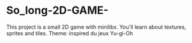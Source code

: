 # So_long-2D-GAME-
This project is a small 2D game with minilibx. You'll learn about textures, sprites and tiles.
Theme: inspired du jeux Yu-gi-Oh

